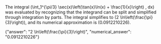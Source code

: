 The integral \(\int_1^{\pi/3} \sec(x)\left(\tan(x)\ln(x) + \frac{1}{x}\right) \, dx\) was evaluated by recognizing that the integrand can be split and simplified through integration by parts. The integral simplifies to \(2 \ln\left(\frac{\pi}{3}\right)\), and its numerical approximation is \(0.0912210226\).

{"answer": "2 \\ln\\left(\\frac{\\pi}{3}\\right)", "numerical_answer": "0.0912210226"}